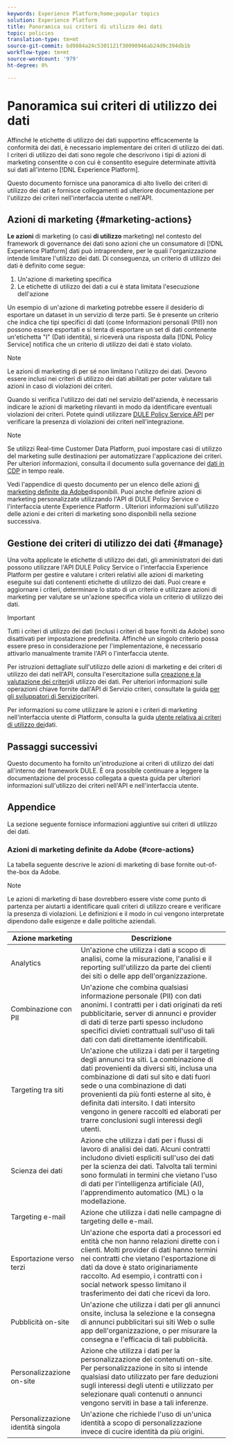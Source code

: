 ```yaml
---
keywords: Experience Platform;home;popular topics
solution: Experience Platform
title: Panoramica sui criteri di utilizzo dei dati
topic: policies
translation-type: tm+mt
source-git-commit: bd9884a24c5301121f30090946ab24d9c394db1b
workflow-type: tm+mt
source-wordcount: '979'
ht-degree: 0%

---
```



# Panoramica sui criteri di utilizzo dei dati

Affinché le etichette di utilizzo dei dati supportino efficacemente la conformità dei dati, è necessario implementare dei criteri di utilizzo dei dati. I criteri di utilizzo dei dati sono regole che descrivono i tipi di azioni di marketing consentite o con cui è consentito eseguire determinate attività sui dati all&#39;interno [!DNL Experience Platform].

Questo documento fornisce una panoramica di alto livello dei criteri di utilizzo dei dati e fornisce collegamenti ad ulteriore documentazione per l&#39;utilizzo dei criteri nell&#39;interfaccia utente o nell&#39;API.

## Azioni di marketing {#marketing-actions}

**Le azioni** di marketing (o casi **di utilizzo** marketing) nel contesto del framework di governance dei dati sono azioni che un consumatore di [!DNL Experience Platform] dati può intraprendere, per le quali l&#39;organizzazione intende limitare l&#39;utilizzo dei dati. Di conseguenza, un criterio di utilizzo dei dati è definito come segue:

1. Un&#39;azione di marketing specifica
2. Le etichette di utilizzo dei dati a cui è stata limitata l&#39;esecuzione dell&#39;azione

Un esempio di un&#39;azione di marketing potrebbe essere il desiderio di esportare un dataset in un servizio di terze parti. Se è presente un criterio che indica che tipi specifici di dati (come Informazioni personali (PII)) non possono essere esportati e si tenta di esportare un set di dati contenente un&#39;etichetta &quot;I&quot; (Dati identità), si riceverà una risposta dalla [!DNL Policy Service] notifica che un criterio di utilizzo dei dati è stato violato.

>[!NOTE]
>
>Le azioni di marketing di per sé non limitano l&#39;utilizzo dei dati. Devono essere inclusi nei criteri di utilizzo dei dati abilitati per poter valutare tali azioni in caso di violazioni dei criteri.

Quando si verifica l&#39;utilizzo dei dati nel servizio dell&#39;azienda, è necessario indicare le azioni di marketing rilevanti in modo da identificare eventuali violazioni dei criteri. Potete quindi utilizzare [DULE Policy Service API](https://www.adobe.io/apis/experienceplatform/home/api-reference.html#!acpdr/swagger-specs/dule-policy-service.yaml) per verificare la presenza di violazioni dei criteri nell&#39;integrazione.

>[!NOTE]
>
>Se utilizzi Real-time Customer Data Platform, puoi impostare casi di utilizzo del marketing sulle destinazioni per automatizzare l&#39;applicazione dei criteri. Per ulteriori informazioni, consulta il documento sulla governance dei [dati in CDP](../../rtcdp/privacy/data-governance-overview.md) in tempo reale.

Vedi l&#39;appendice di questo documento per un elenco delle azioni [di marketing definite da Adobe](#core-actions)disponibili. Puoi anche definire azioni di marketing personalizzate utilizzando l&#39;API di DULE Policy Service o l&#39;interfaccia utente Experience Platform . Ulteriori informazioni sull&#39;utilizzo delle azioni e dei criteri di marketing sono disponibili nella sezione successiva.

<!-- (Add after AAM DEC mapping doc is published)
### Inheritance from Adobe Audience Manager Data Export Controls

Experience Platform has the ability to share segments with Adobe Audience Manager. Any Data Export Controls that have been applied to Audience Manager segments are translated to equivalent marketing use cases recognized by Experience Platform Data Governance.

For a reference on how specific Data Export Controls map to marketing actions in Platform, please refer to the [Audience Manager documentation](https://docs.adobe.com/content/help/en/audience-manager/user-guide/features/data-export-controls.html).
-->

## Gestione dei criteri di utilizzo dei dati {#manage}

Una volta applicate le etichette di utilizzo dei dati, gli amministratori dei dati possono utilizzare l&#39;API DULE Policy Service o l&#39;interfaccia  Experience Platform per gestire e valutare i criteri relativi alle azioni di marketing eseguite sui dati contenenti etichette di utilizzo dei dati. Puoi creare e aggiornare i criteri, determinare lo stato di un criterio e utilizzare azioni di marketing per valutare se un&#39;azione specifica viola un criterio di utilizzo dei dati.

>[!IMPORTANT]
>
>Tutti i criteri di utilizzo dei dati (inclusi i criteri di base forniti da Adobe) sono disattivati per impostazione predefinita. Affinché un singolo criterio possa essere preso in considerazione per l&#39;implementazione, è necessario attivarlo manualmente tramite l&#39;API o l&#39;interfaccia utente.

Per istruzioni dettagliate sull&#39;utilizzo delle azioni di marketing e dei criteri di utilizzo dei dati nell&#39;API, consulta l&#39;esercitazione sulla [creazione e la valutazione dei criteri](create.md)di utilizzo dei dati. Per ulteriori informazioni sulle operazioni chiave fornite dall&#39;API di Servizio criteri, consultate la guida [per gli sviluppatori di Servizio](../api/getting-started.md)criteri.

Per informazioni su come utilizzare le azioni e i criteri di marketing nell&#39;interfaccia utente di Platform, consulta la guida [utente relativa ai criteri di utilizzo dei](./user-guide.md)dati.

## Passaggi successivi

Questo documento ha fornito un&#39;introduzione ai criteri di utilizzo dei dati all&#39;interno del framework DULE. È ora possibile continuare a leggere la documentazione del processo collegata a questa guida per ulteriori informazioni sull&#39;utilizzo dei criteri nell&#39;API e nell&#39;interfaccia utente.

## Appendice

La sezione seguente fornisce informazioni aggiuntive sui criteri di utilizzo dei dati.

### Azioni di marketing definite da Adobe {#core-actions}

La tabella seguente descrive le azioni di marketing di base fornite out-of-the-box da Adobe.

>[!NOTE]
>
>Le azioni di marketing di base dovrebbero essere viste come punto di partenza per aiutarti a identificare quali criteri di utilizzo creare e verificare la presenza di violazioni. Le definizioni e il modo in cui vengono interpretate dipendono dalle esigenze e dalle politiche aziendali.

| Azione marketing | Descrizione |
| --- | --- |
| Analytics | Un&#39;azione che utilizza i dati a scopo di analisi, come la misurazione, l&#39;analisi e il reporting sull&#39;utilizzo da parte dei clienti dei siti o delle app dell&#39;organizzazione. |
| Combinazione con PII | Un&#39;azione che combina qualsiasi informazione personale (PII) con dati anonimi. I contratti per i dati originati da reti pubblicitarie, server di annunci e provider di dati di terze parti spesso includono specifici divieti contrattuali sull&#39;uso di tali dati con dati direttamente identificabili. |
| Targeting tra siti | Un&#39;azione che utilizza i dati per il targeting degli annunci tra siti. La combinazione di dati provenienti da diversi siti, inclusa una combinazione di dati sul sito e dati fuori sede o una combinazione di dati provenienti da più fonti esterne al sito, è definita dati intersito. I dati intersito vengono in genere raccolti ed elaborati per trarre conclusioni sugli interessi degli utenti. |
| Scienza dei dati | Azione che utilizza i dati per i flussi di lavoro di analisi dei dati. Alcuni contratti includono divieti espliciti sull&#39;uso dei dati per la scienza dei dati. Talvolta tali termini sono formulati in termini che vietano l&#39;uso di dati per l&#39;intelligenza artificiale (AI), l&#39;apprendimento automatico (ML) o la modellazione. |
| Targeting e-mail | Azione che utilizza i dati nelle campagne di targeting delle e-mail. |
| Esportazione verso terzi | Un&#39;azione che esporta dati a processori ed entità che non hanno relazioni dirette con i clienti. Molti provider di dati hanno termini nei contratti che vietano l&#39;esportazione di dati da dove è stato originariamente raccolto. Ad esempio, i contratti con i social network spesso limitano il trasferimento dei dati che ricevi da loro. |
| Pubblicità on-site | Un&#39;azione che utilizza i dati per gli annunci onsite, inclusa la selezione e la consegna di annunci pubblicitari sui siti Web o sulle app dell&#39;organizzazione, o per misurare la consegna e l&#39;efficacia di tali pubblicità. |
| Personalizzazione on-site | Azione che utilizza i dati per la personalizzazione dei contenuti on-site. Per personalizzazione in sito si intende qualsiasi dato utilizzato per fare deduzioni sugli interessi degli utenti e utilizzato per selezionare quali contenuti o annunci vengono serviti in base a tali inferenze. |
| Personalizzazione identità singola | Un&#39;azione che richiede l&#39;uso di un&#39;unica identità a scopo di personalizzazione invece di cucire identità da più origini. |

